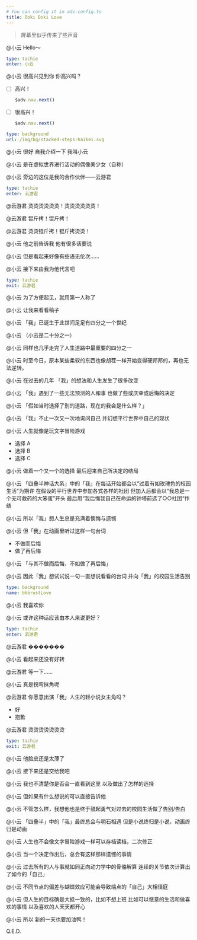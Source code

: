 ```yaml
---
# You can config it in adv.config.ts
title: Doki Doki Love
---
```


> 屏幕里似乎传来了些声音

@小云
Hello～

```yaml
type: tachie
enter: 小云
```

@小云
很高兴见到你
你高兴吗？

- [ ] 高兴！

  ```ts
  $adv.nav.next()
  ```

- [ ] 很高兴！

  ```ts
  $adv.nav.next()
  ```

```yaml
type: background
url: /img/bg/stacked-steps-haikei.svg
```

@小云
很好
自我介绍一下
我叫小云

@小云
是在虚拟世界进行活动的偶像美少女（自称）

<!-- ~~偶像~~ -->

@小云
旁边的这位是我的合作伙伴——云游君

```yaml
type: tachie
enter: 云游君
```

@云游君
烫烫烫烫烫烫！烫烫烫烫烫烫！

@云游君
锟斤拷！锟斤拷！

@云游君
烫烫锟斤拷！锟斤拷烫烫！

@小云
他之前告诉我 他有很多话要说

@小云
但是看起来好像有些语无伦次……

@小云
接下来由我为他代言吧

```yaml
type: tachie
exit: 云游君
```

@小云
为了方便起见，就用第一人称了

@小云
让我来看看稿子

@小云
「我」已诞生于此世间足足有四分之一个世纪

@小云
（小云是二十分之一）

@小云
同样也几乎走完了人生道路中最重要的四分之一

@小云
时至今日，原本某些柔软的东西也像胡茬一样开始变得硬邦邦的，再也无法逆转。

@小云
在过去的几年
「我」的想法和人生发生了很多改变

@小云
「我」遇到了一些无法预测的人和事
也做了些或庆幸或后悔的决定

@小云
「假如当时选择了别的道路，现在的我会是什么样？」

@小云
「我」不止一次又一次地询问自己
并幻想平行世界中自己的现状

@小云
人生就像是玩文字冒险游戏

- 选择 A
- 选择 B
- 选择 C

@小云
做着一个又一个的选择
最后迎来自己所决定的结局

@小云
「四叠半神话大系」中的「我」在每话开始都会以“过着有如玫瑰色的校园生活”为期许
在假设的平行世界中参加各式各样的社团
但加入后都会以“我总是一个无可救药的大笨蛋”开头
最后用“我后悔我自己在命运的钟塔前选了○○社团“作结

@小云
所以「我」想人生总是充满着懊悔与遗憾

@小云
但「我」在动画里听过这样一句台词

- 不做而后悔
- 做了再后悔

@小云
「与其不做而后悔，不如做了再后悔」

@小云
因此「我」想试试说一句一直想说看看的台词
并向「我」的校园生活告别

```yaml
type: background
name: bbbrustLove
```

@小云
我喜欢你

@小云
或许这种话应该由本人来说更好？

```yaml
type: tachie
enter: 云游君
```

@云游君
�������

@小云
看起来还没有好转

@云游君
等一下……

@小云
真是拐弯抹角呢

@云游君
你愿意出演「我」人生的轻小说女主角吗？

- 好
- 抱歉

@云游君
烫烫烫烫烫烫烫

```yaml
type: tachie
exit: 云游君
```

@小云
他脸皮还是太薄了

@小云
接下来还是交给我吧

@小云
我也不清楚你是否会一直看到这里
以及做出了怎样的选择

@小云
但如果有什么想说的可以直接告诉他

@小云
不管怎么样，我想他也是终于鼓起勇气对过去的校园生活做了告别/告白

@小云
「四叠半」中的「我」最终总会与明石相遇
但是小说终归是小说，动画终归是动画

@小云
人生也不会像文字冒险游戏一样可以存档读档，二次修正

@小云
当一个决定作出后，总会有这样那样遗憾的事情

@小云
过去所有的人与事就如同正向动力学中的骨骼解算
连续的关节依次计算出了如今的「自己」

@小云
不同节点的偏差与蝴蝶效应可能会导致端点的「自己」大相径庭

@小云
但人生的目标确是大抵一致的，比如不想上班
比如可以惬意的生活和做喜欢的事情
以及喜欢的人天天都开心

@小云
所以
新的一天也要加油鸭！

Q.E.D.
